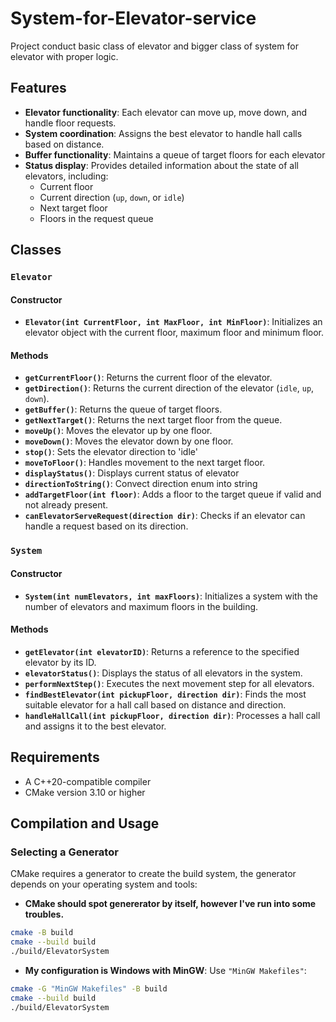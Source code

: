 # System-for-Elevator-service

Project conduct basic class of elevator and bigger class of system for elevator with proper logic.

## Features 
- **Elevator functionality**: Each elevator can move up, move down, and handle floor requests.
- **System coordination**: Assigns the best elevator to handle hall calls based on distance.
- **Buffer functionality**: Maintains a queue of target floors for each elevator
- **Status display**: Provides detailed information about the state of all elevators, including:
    - Current floor
    - Current direction (`up`, `down`, or `idle`)
    - Next target floor
    - Floors in the request queue


## Classes

### `Elevator`

#### Constructor
- **`Elevator(int CurrentFloor, int MaxFloor, int MinFloor)`**:
    Initializes an elevator object with the current floor, maximum floor and minimum floor.

#### Methods
- **`getCurrentFloor()`**: Returns the current floor of the elevator.
- **`getDirection()`**: Returns the current direction of the elevator (`idle`, `up`, `down`).
- **`getBuffer()`**: Returns the queue of target floors.
- **`getNextTarget()`**: Returns the next target floor from the queue.
- **`moveUp()`**: Moves the elevator up by one floor.
- **`moveDown()`**: Moves the elevator down by one floor.
- **`stop()`**: Sets the elevator direction to 'idle'
- **`moveToFloor()`**: Handles movement to the next target floor.
- **`displayStatus()`**: Displays current status of elevator
- **`directionToString()`**: Convect direction enum into string
- **`addTargetFloor(int floor)`**: Adds a floor to the target queue if valid and not already present.
- **`canElevatorServeRequest(direction dir)`**: Checks if an elevator can handle a request based on its direction.


### `System`

#### Constructor
- **`System(int numElevators, int maxFloors)`**:
  Initializes a system with the number of elevators and maximum floors in the building.

#### Methods
- **`getElevator(int elevatorID)`**: Returns a reference to the specified elevator by its ID.
- **`elevatorStatus()`**: Displays the status of all elevators in the system.
- **`performNextStep()`**: Executes the next movement step for all elevators.
- **`findBestElevator(int pickupFloor, direction dir)`**: Finds the most suitable elevator for a hall call based on distance and direction.
- **`handleHallCall(int pickupFloor, direction dir)`**: Processes a hall call and assigns it to the best elevator.

## Requirements
- A C++20-compatible compiler
- CMake version 3.10 or higher

## Compilation and Usage

### Selecting a Generator

CMake requires a generator to create the build system, the generator depends on your operating system and tools:

- **CMake should spot genererator by itself, however I've run into some troubles.**
```bash
cmake -B build
cmake --build build
./build/ElevatorSystem
```

- **My configuration is Windows with MinGW**: Use `"MinGW Makefiles"`:
```bash
cmake -G "MinGW Makefiles" -B build
cmake --build build
./build/ElevatorSystem
```

